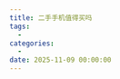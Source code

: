 ```yaml
---
title: 二手手机值得买吗
tags:
  - 
categories:
  - 
date: 2025-11-09 00:00:00
---
```


> 

<!-- more -->

## 

